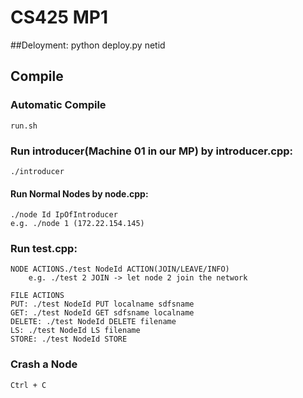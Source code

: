 # CS425 MP1

##Deloyment:
	python deploy.py netid


## Compile

### Automatic Compile 
	run.sh

### Run introducer(Machine 01 in our MP) by introducer.cpp:
	./introducer
	

#### Run Normal Nodes by node.cpp:
	./node Id IpOfIntroducer
	e.g. ./node 1 (172.22.154.145)

### Run test.cpp:
	NODE ACTIONS./test NodeId ACTION(JOIN/LEAVE/INFO)
		e.g. ./test 2 JOIN -> let node 2 join the network
		
	FILE ACTIONS
	PUT: ./test NodeId PUT localname sdfsname
	GET: ./test NodeId GET sdfsname localname
	DELETE: ./test NodeId DELETE filename
	LS: ./test NodeId LS filename
	STORE: ./test NodeId STORE


	
### Crash a Node
	Ctrl + C